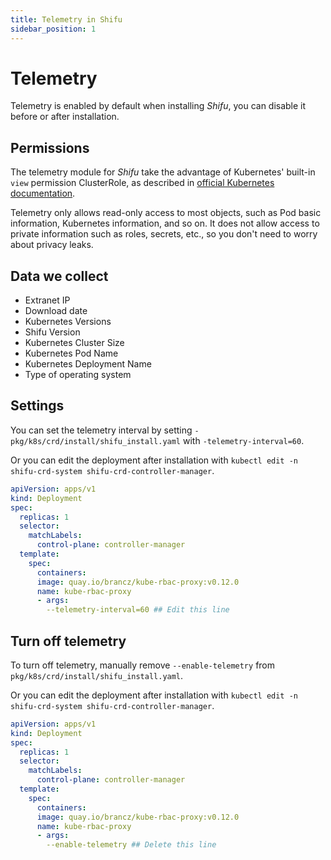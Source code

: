 ```yaml
---
title: Telemetry in Shifu
sidebar_position: 1
---
```


# Telemetry
Telemetry is enabled by default when installing *Shifu*, you can disable it before or after installation.

## Permissions
The telemetry module for *Shifu* take the advantage of Kubernetes' built-in `view` permission ClusterRole, as described in [official Kubernetes documentation](https://kubernetes.io/zh-cn/docs/reference/access-authn-authz/rbac/#user-facing-roles).

Telemetry only allows read-only access to most objects, such as Pod basic information, Kubernetes information, and so on. It does not allow access to private information such as roles, secrets, etc., so you don't need to worry about privacy leaks.

## Data we collect

- Extranet IP
- Download date
- Kubernetes Versions
- Shifu Version
- Kubernetes Cluster Size
- Kubernetes Pod Name
- Kubernetes Deployment Name
- Type of operating system

## Settings

You can set the telemetry interval by setting `-pkg/k8s/crd/install/shifu_install.yaml` with `-telemetry-interval=60`.

Or you can edit the deployment after installation with ``kubectl edit -n shifu-crd-system shifu-crd-controller-manager``.
```yaml
apiVersion: apps/v1
kind: Deployment
spec:
  replicas: 1
  selector:
    matchLabels:
      control-plane: controller-manager
  template:
    spec:
      containers:
      image: quay.io/brancz/kube-rbac-proxy:v0.12.0
      name: kube-rbac-proxy
      - args:
        --telemetry-interval=60 ## Edit this line
```
## Turn off telemetry

To turn off telemetry, manually remove `--enable-telemetry` from `pkg/k8s/crd/install/shifu_install.yaml`.

Or you can edit the deployment after installation with ``kubectl edit -n shifu-crd-system shifu-crd-controller-manager``.

```yaml
apiVersion: apps/v1
kind: Deployment
spec:
  replicas: 1
  selector:
    matchLabels:
      control-plane: controller-manager
  template:
    spec:
      containers:
      image: quay.io/brancz/kube-rbac-proxy:v0.12.0
      name: kube-rbac-proxy
      - args:
        --enable-telemetry ## Delete this line
```
